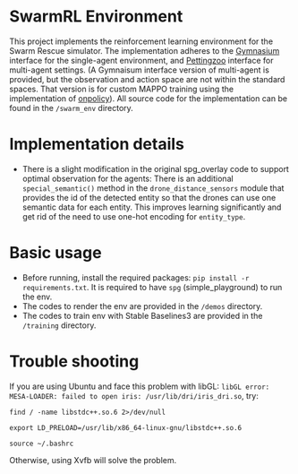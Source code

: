 # SwarmRL Environment
This project implements the reinforcement learning environment for the Swarm Rescue simulator. The implementation adheres to the [Gymnasium](https://gymnasium.farama.org/) interface for the single-agent environment, and [Pettingzoo](https://pettingzoo.farama.org/) interface for multi-agent settings. (A Gymnaisum interface version of multi-agent is provided, but the observation and action space are not within the standard spaces. That version is for custom MAPPO training using the implementation of [onpolicy](https://github.com/marlbenchmark/on-policy/tree/main)). All source code for the implementation can be found in the `/swarm_env` directory.

# Implementation details
- There is a slight modification in the original spg_overlay code to support optimal observation for the agents: There is an additional `special_semantic()` method in the `drone_distance_sensors` module that provides the id of the detected entity so that the drones can use one semantic data for each entity. This improves learning significantly and get rid of the need to use one-hot encoding for `entity_type`.

# Basic usage
- Before running, install the required packages: `pip install -r requirements.txt`. It is required to have `spg` (simple_playground) to run the env.
- The codes to render the env are provided in the `/demos` directory.
- The codes to train env with Stable Baselines3 are provided in the `/training` directory.

# Trouble shooting
If you are using Ubuntu and face this problem with libGL: `libGL error: MESA-LOADER: failed to open iris: /usr/lib/dri/iris_dri.so`, try:
```
find / -name libstdc++.so.6 2>/dev/null

export LD_PRELOAD=/usr/lib/x86_64-linux-gnu/libstdc++.so.6 

source ~/.bashrc
```
Otherwise, using Xvfb will solve the problem.